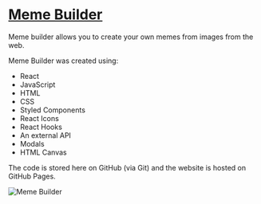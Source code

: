 # [Meme Builder](https://sgedye.github.io/meme-builder)

Meme builder allows you to create your own memes from images from the web.

Meme Builder was created using:
- React
- JavaScript
- HTML
- CSS
- Styled Components
- React Icons
- React Hooks
- An external API
- Modals
- HTML Canvas

The code is stored here on GitHub (via Git) and the website is hosted on GitHub Pages.

![Meme Builder](https://github.com/sgedye/meme-builder/meme-builder.png)
